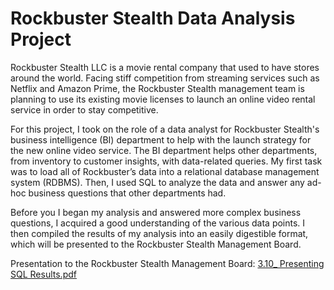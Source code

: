 # Rockbuster Stealth Data Analysis Project

Rockbuster Stealth LLC is a movie rental company that used to have stores around the world. Facing stiff competition from streaming services such as Netflix and Amazon Prime, the Rockbuster Stealth management team is planning to use its existing movie licenses to launch an online video rental service in order to stay competitive.

For this project, I took on the role of a data analyst for Rockbuster Stealth's business intelligence (BI) department to help with the launch strategy for the new online video service. The BI department helps other departments, from inventory to customer insights, with data-related queries. My first task was to load all of Rockbuster’s data into a relational database management system (RDBMS). Then, I used SQL to analyze the data and answer any ad-hoc business questions that other departments had.

Before you I began my analysis and answered more complex business questions, I acquired a good understanding of the various data points. I then compiled the results of my analysis into an easily digestible format, which will be presented to the Rockbuster Stealth Management Board.

Presentation to the Rockbuster Stealth Management Board: [3.10_ Presenting SQL Results.pdf](https://github.com/mas4ns/SQLqueries/files/11759780/3.10_.Presenting.SQL.Results.pdf)
